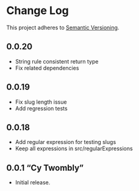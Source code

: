 # Change Log
This project adheres to [Semantic Versioning](http://semver.org/).

## 0.0.20
* String rule consistent return type
* Fix related dependencies
## 0.0.19
* Fix slug length issue
* Add regression tests
## 0.0.18
* Add regular expression for testing slugs
* Keep all expressions in src/regularExpressions
## 0.0.1 “Cy Twombly”
* Initial release.
